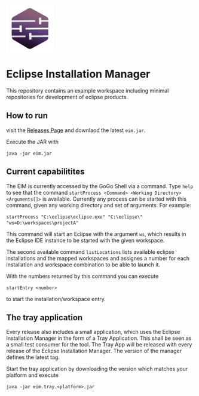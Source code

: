 <img src="./assets/EIM-Color_512x.png" width="25%">

# Eclipse Installation Manager
This repository contains an example workspace including minimal repositories for development of eclipse products.

## How to run

visit the [Releases Page](https://github.com/A7exSchin/EclipseInstallationManager/releases) and downlaod the latest `eim.jar`.

Execute the JAR with

```
java -jar eim.jar
```

## Current capabilitites

The EIM is currently accessed by the GoGo Shell via a command. Type `help` to see that the command `startProcess <Command> <Working Directory> <Arguments[]>` is available.
Currently any process can be started with this command, given any working directory and set of arguments.
For example:

```
startProcess "C:\eclipse\eclipse.exe" "C:\eclipse\" "ws=D:\workspaces\projectA"
```

This command will start an Eclipse with the argument `ws`, which results in the Eclipse IDE instance to be started with the given workspace.

The second available command `listLocations` lists available eclipse installations and the mapped workspaces and assignes a number for each installation and workspace combination to be able to launch it. 

With the numbers returned by this command you can execute
```
startEntry <number>
```
to start the installation/workspace entry.

## The tray application
Every release also includes a small application, which uses the Eclipse Installation Manager in the form of a Tray Application. This shall be seen as a small test consumer for the tool.
The Tray App will be released with every release of the Eclipse Installation Manager. The version of the manager defines the latest tag.

Start the tray application by downloading the version which matches your platform and execute
```
java -jar eim.tray.<platform>.jar
```